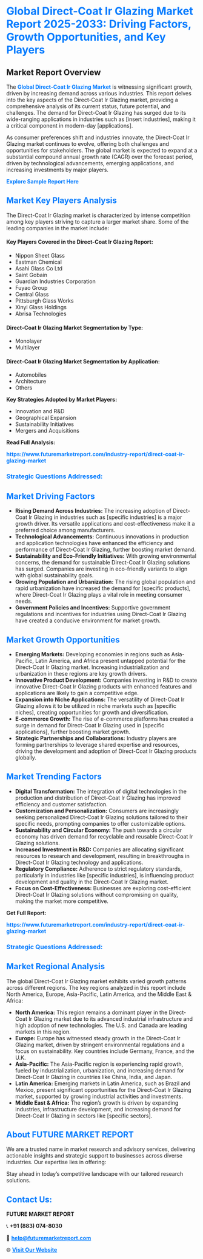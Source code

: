 <h1 style="color: #007BFF;">Global Direct-Coat Ir Glazing Market Report 2025-2033: Driving Factors, Growth Opportunities, and Key Players</h1>

<section id="overview">
<h2>Market Report Overview</h2>
<p>The <a href="https://www.futuremarketreport.com/industry-report/direct-coat-ir-glazing-market" style="color: #007BFF; text-decoration: none;"><strong>Global Direct-Coat Ir Glazing Market</strong></a> is witnessing significant growth, driven by increasing demand across various industries. This report delves into the key aspects of the Direct-Coat Ir Glazing market, providing a comprehensive analysis of its current status, future potential, and challenges. The demand for Direct-Coat Ir Glazing has surged due to its wide-ranging applications in industries such as [insert industries], making it a critical component in modern-day [applications].</p>
<p>As consumer preferences shift and industries innovate, the Direct-Coat Ir Glazing market continues to evolve, offering both challenges and opportunities for stakeholders. The global market is expected to expand at a substantial compound annual growth rate (CAGR) over the forecast period, driven by technological advancements, emerging applications, and increasing investments by major players.</p>
</section>

<section id="overview">
<p><a href="https://www.futuremarketreport.com/request-sample/reportId=29973" style="color: #007BFF; text-decoration: none;"><strong>Explore Sample Report Here</strong></a></p>
</section>

<section id="key-players">
<h2 style="color: #007BFF;">Market Key Players Analysis</h2>
<p>The Direct-Coat Ir Glazing market is characterized by intense competition among key players striving to capture a larger market share. Some of the leading companies in the market include:</p>
<h4>Key Players Covered in the Direct-Coat Ir Glazing Report:</h4>
<ul><li>Nippon Sheet Glass</li><li>Eastman Chemical</li><li>Asahi Glass Co Ltd</li><li>Saint Gobain</li><li>Guardian Industries Corporation</li><li>Fuyao Group</li><li>Central Glass</li><li>Pittsburgh Glass Works</li><li>Xinyi Glass Holdings</li><li>Abrisa Technologies</li></ul>
<h4>Direct-Coat Ir Glazing Market Segmentation by Type:</h4>
<ul><li>Monolayer</li><li>Multilayer</li></ul>

<h4>Direct-Coat Ir Glazing Market Segmentation by Application:</h4>
<ul><li>Automobiles</li><li>Architecture</li><li>Others</li></ul>
<p><strong>Key Strategies Adopted by Market Players:</strong></p>
<ul>
<li>Innovation and R&D</li>
<li>Geographical Expansion</li>
<li>Sustainability Initiatives</li>
<li>Mergers and Acquisitions</li>
</ul>
</section>

<section>
<p><strong>Read Full Analysis: </strong></p><a href="https://www.futuremarketreport.com/industry-report/direct-coat-ir-glazing-market" style="color: #007BFF; text-decoration: none;"><strong>https://www.futuremarketreport.com/industry-report/direct-coat-ir-glazing-market</strong></a>
<h3 style="color: #007BFF;">Strategic Questions Addressed:</h3>
</section>

<section id="driving-factors">
<h2 style="color: #007BFF;">Market Driving Factors</h2>
<ul>
<li><strong>Rising Demand Across Industries:</strong> The increasing adoption of Direct-Coat Ir Glazing in industries such as [specific industries] is a major growth driver. Its versatile applications and cost-effectiveness make it a preferred choice among manufacturers.</li>
<li><strong>Technological Advancements:</strong> Continuous innovations in production and application technologies have enhanced the efficiency and performance of Direct-Coat Ir Glazing, further boosting market demand.</li>
<li><strong>Sustainability and Eco-Friendly Initiatives:</strong> With growing environmental concerns, the demand for sustainable Direct-Coat Ir Glazing solutions has surged. Companies are investing in eco-friendly variants to align with global sustainability goals.</li>
<li><strong>Growing Population and Urbanization:</strong> The rising global population and rapid urbanization have increased the demand for [specific products], where Direct-Coat Ir Glazing plays a vital role in meeting consumer needs.</li>
<li><strong>Government Policies and Incentives:</strong> Supportive government regulations and incentives for industries using Direct-Coat Ir Glazing have created a conducive environment for market growth.</li>
</ul>
</section>

<section id="growth-opportunities">
<h2 style="color: #007BFF;">Market Growth Opportunities</h2>
<ul>
<li><strong>Emerging Markets:</strong> Developing economies in regions such as Asia-Pacific, Latin America, and Africa present untapped potential for the Direct-Coat Ir Glazing market. Increasing industrialization and urbanization in these regions are key growth drivers.</li>
<li><strong>Innovative Product Development:</strong> Companies investing in R&D to create innovative Direct-Coat Ir Glazing products with enhanced features and applications are likely to gain a competitive edge.</li>
<li><strong>Expansion into Niche Applications:</strong> The versatility of Direct-Coat Ir Glazing allows it to be utilized in niche markets such as [specific niches], creating opportunities for growth and diversification.</li>
<li><strong>E-commerce Growth:</strong> The rise of e-commerce platforms has created a surge in demand for Direct-Coat Ir Glazing used in [specific applications], further boosting market growth.</li>
<li><strong>Strategic Partnerships and Collaborations:</strong> Industry players are forming partnerships to leverage shared expertise and resources, driving the development and adoption of Direct-Coat Ir Glazing products globally.</li>
</ul>
</section>

<section id="trending-factors">
<h2 style="color: #007BFF;">Market Trending Factors</h2>
<ul>
<li><strong>Digital Transformation:</strong> The integration of digital technologies in the production and distribution of Direct-Coat Ir Glazing has improved efficiency and customer satisfaction.</li>
<li><strong>Customization and Personalization:</strong> Consumers are increasingly seeking personalized Direct-Coat Ir Glazing solutions tailored to their specific needs, prompting companies to offer customizable options.</li>
<li><strong>Sustainability and Circular Economy:</strong> The push towards a circular economy has driven demand for recyclable and reusable Direct-Coat Ir Glazing solutions.</li>
<li><strong>Increased Investment in R&D:</strong> Companies are allocating significant resources to research and development, resulting in breakthroughs in Direct-Coat Ir Glazing technology and applications.</li>
<li><strong>Regulatory Compliance:</strong> Adherence to strict regulatory standards, particularly in industries like [specific industries], is influencing product development and quality in the Direct-Coat Ir Glazing market.</li>
<li><strong>Focus on Cost-Effectiveness:</strong> Businesses are exploring cost-efficient Direct-Coat Ir Glazing solutions without compromising on quality, making the market more competitive.</li>
</ul>
</section>

<section>
<p><strong>Get Full Report: </strong></p><a href="https://www.futuremarketreport.com/industry-report/direct-coat-ir-glazing-market" style="color: #007BFF; text-decoration: none;"><strong>https://www.futuremarketreport.com/industry-report/direct-coat-ir-glazing-market</strong></a>
<h3 style="color: #007BFF;">Strategic Questions Addressed:</h3>
</section>


<section id="regional-analysis">
<h2 style="color: #007BFF;">Market Regional Analysis</h2>
<p>The global Direct-Coat Ir Glazing market exhibits varied growth patterns across different regions. The key regions analyzed in this report include North America, Europe, Asia-Pacific, Latin America, and the Middle East & Africa:</p>
<ul>
<li><strong>North America:</strong> This region remains a dominant player in the Direct-Coat Ir Glazing market due to its advanced industrial infrastructure and high adoption of new technologies. The U.S. and Canada are leading markets in this region.</li>
<li><strong>Europe:</strong> Europe has witnessed steady growth in the Direct-Coat Ir Glazing market, driven by stringent environmental regulations and a focus on sustainability. Key countries include Germany, France, and the U.K.</li>
<li><strong>Asia-Pacific:</strong> The Asia-Pacific region is experiencing rapid growth, fueled by industrialization, urbanization, and increasing demand for Direct-Coat Ir Glazing in countries like China, India, and Japan.</li>
<li><strong>Latin America:</strong> Emerging markets in Latin America, such as Brazil and Mexico, present significant opportunities for the Direct-Coat Ir Glazing market, supported by growing industrial activities and investments.</li>
<li><strong>Middle East & Africa:</strong> The region’s growth is driven by expanding industries, infrastructure development, and increasing demand for Direct-Coat Ir Glazing in sectors like [specific sectors].</li>
</ul>
</section>

<footer>
<h2 style="color: #007BFF;">About FUTURE MARKET REPORT</h2>
<p>We are a trusted name in market research and advisory services, delivering actionable insights and strategic support to businesses across diverse industries. Our expertise lies in offering:</p>

<p>Stay ahead in today’s competitive landscape with our tailored research solutions.</p>

<h2 style="color: #007BFF;">Contact Us:</h2>
<p><strong>FUTURE MARKET REPORT</strong></p>
<p>📞 <strong>+91 (883) 074-8030</strong></p>
<p>📧 <strong><a href="mailto:help@futuremarketreport.com" style="color: #007BFF;">help@futuremarketreport.com</a></strong></p>
<p>🌐 <strong><a href="https://www.futuremarketreport.com/" style="color: #007BFF;">Visit Our Website</a></strong></p>
</footer>